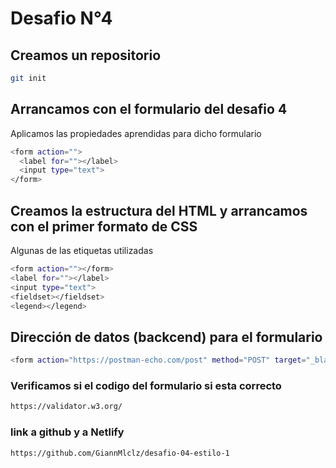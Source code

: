 # Desafio N°4

## Creamos un repositorio

```sh
git init
```
## Arrancamos con el formulario del desafio 4

Aplicamos las propiedades aprendidas para dicho formulario

```sh
<form action="">
  <label for=""></label>
  <input type="text">
</form>
```

## Creamos la estructura del HTML y arrancamos con el primer formato de CSS

Algunas de las etiquetas utilizadas
```sh
<form action=""></form>
<label for=""></label>
<input type="text">
<fieldset></fieldset>
<legend></legend>
```

## Dirección de datos (backcend) para el formulario

```sh
<form action="https://postman-echo.com/post" method="POST" target="_blank">
```

### Verificamos si el codigo del formulario si esta correcto 

```sh
https://validator.w3.org/
```

### link a github y a Netlify

```sh
https://github.com/GiannMlclz/desafio-04-estilo-1
```
